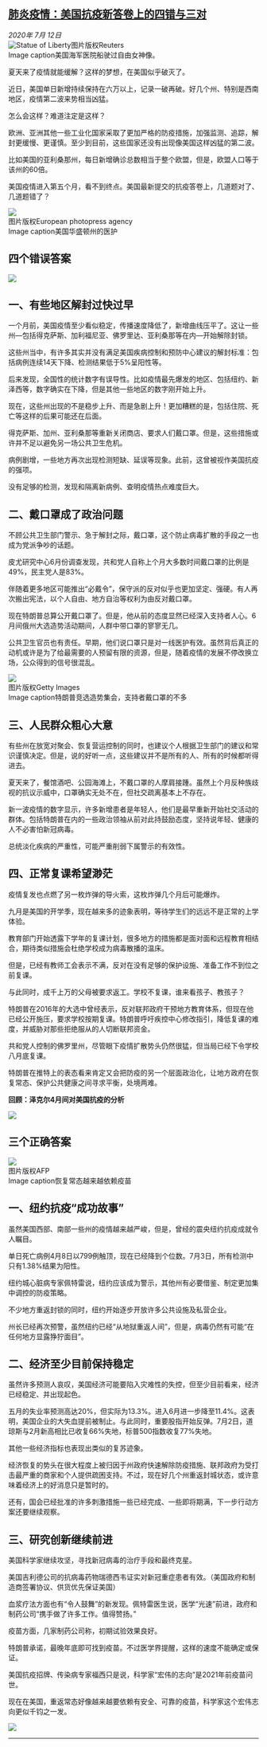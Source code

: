 <!--1594576001000-->
[肺炎疫情：美国抗疫新答卷上的四错与三对](http://www.bbc.com/zhongwen/simp/world-53382133)
------

<div><i>2020年 7月 12日</i></div><div><div class="story-body__inner" property="articleBody"><div class="media-landscape has-caption full-width lead"><span class="image-and-copyright-container"><img class="js-image-replace" alt="Statue of Liberty" src="https://images.weserv.nl/?url=ichef.bbci.co.uk/news/640/cpsprodpb/7EEA/production/_111509423_statue.jpg"><span class="off-screen">图片版权</span><span class="story-image-copyright">Reuters</span></span><figcaption class="media-caption"><span class="off-screen">Image caption</span><span class="media-caption__text">美国海军医院船驶过自由女神像。</span></figcaption></div><p class="story-body__introduction">夏天来了疫情就能缓解？这样的梦想，在美国似乎破灭了。</p><div id="bbccom_mpu_3" class="bbccom_slot mpu-ad" aria-hidden="true"><div class="bbccom_advert"></div></div><p>近日，美国单日新增持续保持在六万以上，记录一破再破。好几个州、特别是西南地区，疫情第二波来势相当凶猛。</p><p>怎么会这样？难道注定是这样？</p><div id="bbccom_mpu_1_2" class="bbccom_slot mpu-ad" aria-hidden="true"><div class="bbccom_advert"></div></div><p>欧洲、亚洲其他一些工业化国家采取了更加严格的防疫措施，加强监测、追踪，解封更缓慢、更谨慎。至少到目前，这些国家还没有出现像美国这样凶猛的第二波。</p><p>比如美国的亚利桑那州，每日新增确诊总数相当于整个欧盟，但是，欧盟人口等于该州的60倍。</p><p>美国疫情进入第五个月，看不到终点。美国最新提交的抗疫答卷上，几道题对了、几道题错了？</p><div class="media-landscape has-caption full-width"><span class="image-and-copyright-container"><img src="https://images.weserv.nl/?url=ichef.bbci.co.uk/news/640/cpsprodpb/13E52/production/_111509418_nurse_epa.jpg"><br><span class="off-screen">图片版权</span><span class="story-image-copyright">European photopress agency</span></span><figcaption class="media-caption"><span class="off-screen">Image caption</span><span class="media-caption__text">美国华盛顿州的医护</span></figcaption></div><h2 class="story-body__crosshead">四个错误答案</h2><div class="media-landscape no-caption full-width"><span class="image-and-copyright-container"><img src="https://images.weserv.nl/?url=ichef.bbci.co.uk/news/640/cpsprodpb/D7D8/production/_111165255_cps_web_banner_bottom_640x3-nc.png"><br></span></div><h2 class="story-body__crosshead">一、有些地区解封过快过早</h2><p>一个月前，美国疫情至少看似稳定，传播速度降低了，新增曲线压平了。这让一些州—包括得克萨斯、加利福尼亚、佛罗里达、亚利桑那等在内—开始解除封锁。</p><p>这些州当中，有许多其实并没有满足美国疾病控制和预防中心建议的解封标准：包括病例连续14天下降、检测结果低于5%呈阳性等。</p><p>后来发现，全国性的统计数字有误导性。比如疫情最先爆发的地区、包括纽约、新泽西等，数字确实在下降，但是其他一些地区的数字刚开始上升。</p><p>现在，这些州出现的不是稳步上升、而是急剧上升！更加糟糕的是，包括住院、死亡等这样的后果可能还在后面。</p><p>得克萨斯、加州、亚利桑那等重新关闭商店、要求人们戴口罩。但是，这些措施或许并不足以避免另一场公共卫生危机。</p><p>病例剧增，一些地方再次出现检测短缺、延误等现象。此前，这曾被视作美国抗疫的强项。</p><p>没有足够的检测，发现和隔离新病例、查明疫情热点难度巨大。</p><h2 class="story-body__crosshead">二、戴口罩成了政治问题</h2><p>不顾公共卫生部门警示、急于解封之际，戴口罩，这个防止病毒扩散的手段之一也成为党派争吵的话题。</p><p>皮尤研究中心6月份调查发现，共和党人自称上个月大多数时间戴口罩的比例是49%，民主党人是83%。</p><p>伴随着更多地区可能推出“必戴令”，保守派的反对似乎也更加坚定、强硬。有人再次搬出宪法，以个人自由、地方自治等权利为由反对戴口罩。</p><p>现在特朗普总算公开戴口罩了。但是，他从前的态度显然已经深入支持者人心。6月间俄州大选造势活动期间，人群中带口罩的寥寥无几。</p><p>公共卫生官员也有责任。早期，他们说口罩只是对一线医护有效。虽然背后真正的动机或许是为了给最需要的人预留有限的资源，但是，随着疫情的发展不停改换立场，公众得到的信号很混乱。</p><div class="media-landscape has-caption full-width"><span class="image-and-copyright-container"><img src="https://images.weserv.nl/?url=ichef.bbci.co.uk/news/640/cpsprodpb/F0D6/production/_113345616_c04a803d-cddd-47a6-a44b-a0742a8fbc1a.jpg"><br><span class="off-screen">图片版权</span><span class="story-image-copyright">Getty Images</span></span><figcaption class="media-caption"><span class="off-screen">Image caption</span><span class="media-caption__text">特朗普竞选造势集会，支持者戴口罩的不多</span></figcaption></div><h2 class="story-body__crosshead">三、人民群众粗心大意</h2><p>有些州在放宽对聚会、恢复营运控制的同时，也建议个人根据卫生部门的建议和常识谨慎决定。但是，说的好听一点，这些建议并不是所有的人、所有的时候都听得进去。</p><p>夏天来了，餐馆酒吧、公园海滩上，不戴口罩的人摩肩接踵。虽然上个月反种族歧视的抗议示威中，口罩确实无处不在，但社交疏离基本上不存在。</p><p>新一波疫情的数字显示，许多新增患者是年轻人，他们是最早重新开始社交活动的群体。包括特朗普在内的一些政治领袖从前对此持鼓励态度，坚持说年轻、健康的人不必害怕新冠病毒。</p><p>总统淡化疾病的严重性，可能严重削弱下属警示的有效性。</p><h2 class="story-body__crosshead">四、正常复课希望渺茫</h2><p>疫情复发也点燃了另一枚炸弹的导火索，这枚炸弹几个月后可能爆炸。</p><p>九月是美国的开学季，现在越来多的迹象表明，等待学生们的远远不是正常的上学体验。</p><p>教育部门开始透露下学年的复课计划，很多地方的措施都是面对面和远程教育相结合，期待类似措施会杜绝学校成为病毒散播的温床。</p><p>但是，已经有教师工会表示不满，反对在没有足够的保护设施、准备工作不到位之前复课。</p><p>与此同时，成千上万的父母被要求返工。学校不复课，谁来看孩子、教孩子？</p><p>特朗普在2016年的大选中曾经表示，反对联邦政府干预地方教育体系，但现在他已经公开施压，要求学校按期复课。特朗普呼吁疾控中心修改指引，降低复课的难度，并威胁对那些拒绝服从的人切断联邦资金。</p><p>共和党人控制的佛罗里州，尽管眼下疫情扩散势头仍然很猛，但当局已经下令学校八月底复课。</p><p>特朗普在推特上的表态看来肯定又会把防疫的另一个层面政治化，让地方政府在恢复常态、保护公共健康之间寻求平衡，处境两难。</p><p><strong>回顾：泽克尔4月间对美国抗疫的分析</strong></p><div class="media-landscape no-caption full-width"><span class="image-and-copyright-container"><img src="https://images.weserv.nl/?url=ichef.bbci.co.uk/news/640/cpsprodpb/D7D8/production/_111165255_cps_web_banner_bottom_640x3-nc.png"><br></span></div><h2 class="story-body__crosshead">三个正确答案</h2><div class="media-landscape has-caption full-width"><span class="image-and-copyright-container"><img src="https://images.weserv.nl/?url=ichef.bbci.co.uk/news/640/cpsprodpb/BB1D/production/_111510974_hi060741185.jpg"><br><span class="off-screen">图片版权</span><span class="story-image-copyright">AFP</span></span><figcaption class="media-caption"><span class="off-screen">Image caption</span><span class="media-caption__text">恢复常态越来越依赖疫苗</span></figcaption></div><h2 class="story-body__crosshead">一、纽约抗疫“成功故事”</h2><p>虽然美国西部、南部一些州的疫情越来越严峻，但是，曾经的震央纽约抗疫成就令人瞩目。</p><p>单日死亡病例4月8日以799例触顶，现在已经降到个位数。7月3日，所有检测中只有1.38%结果为阳性。</p><p>纽约城心脏病专家佩特雷说，纽约应该成为警示，其他州有必要借鉴、制定更加集中调控的防疫策略。</p><p>不少地方重返封锁的同时，纽约开始逐步开放许多公共设施及私营企业。</p><p>州长已经再次预警，虽然纽约已经“从地狱重返人间”，但是，病毒仍然有可能“在任何地方显露狰狞面目”。</p><h2 class="story-body__crosshead">二、经济至少目前保持稳定</h2><p>虽然许多预测人哀叹，美国经济可能要陷入灾难性的失控，但至少目前看来，经济已经稳定、并出现起色。</p><p>五月的失业率预测高达20%，但实际为13.3%。进入6月进一步降至11.4%。这表明，美国企业的大失血提前被制止。与此同时，重要股指开始反弹。7月2日，道琼斯与2月新高相比已收复66%失地，标普500指数收复77%失地。</p><p>其他一些经济指标也表现出类似的复苏迹象。</p><p>经济恢复的势头在很大程度上被归因于州政府快速解除防疫措施、联邦政府为受打击最严重的商家和个人提供疏困支持。不过，现在好几个州重返封城状态，或许意味着经济上的好消息只是暂时的。</p><p>还有，国会已经批准的许多刺激措施一些已经完成、一些即将期满，下一步行动方案还要继续观察。</p><h2 class="story-body__crosshead">三、研究创新继续前进</h2><p>美国科学家继续攻坚，寻找新冠病毒的治疗手段和最终克星。</p><p>美国吉利德公司的抗病毒药物瑞德西韦证实对新冠重症患者有效。（美国政府和制造商签署协议、供货优先保证美国）</p><p>血浆疗法方面也有“令人鼓舞”的新发现。佩特雷医生说，医学“光速”前进，政府和制药公司“携手做了许多工作。值得赞扬。”</p><p>疫苗方面，几家制药公司称，初期试验效果良好。</p><p>特朗普承诺，最晚年底即可找到疫苗。不过医学界提醒，这样的速度不能确定或保证。</p><p>美国抗疫招牌、传染病专家福西只是说，科学家“宏伟的志向”是2021年前疫苗问世。</p><p>现在在美国，重返常态好像越来越要依赖有安全、可靠的疫苗，科学家这个宏伟志向更似千钧之一发。</p><div class="media-landscape no-caption full-width"><span class="image-and-copyright-container"><img src="https://images.weserv.nl/?url=ichef.bbci.co.uk/news/640/cpsprodpb/B219/production/_111339554_cps_web_banner_top_640x3-nc.png"><br></span></div><hr class="story-body__line"></div></div>
